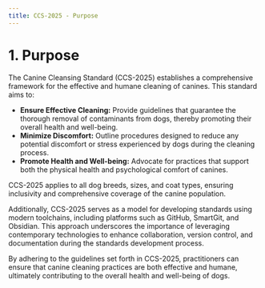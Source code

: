 ```yaml
---
title: CCS-2025 - Purpose
---
```

# **1. Purpose**

The Canine Cleansing Standard (CCS-2025) establishes a comprehensive framework for the effective and humane cleaning of canines. This standard aims to:

- **Ensure Effective Cleaning:** Provide guidelines that guarantee the thorough removal of contaminants from dogs, thereby promoting their overall health and well-being.
- **Minimize Discomfort:** Outline procedures designed to reduce any potential discomfort or stress experienced by dogs during the cleaning process.
- **Promote Health and Well-being:** Advocate for practices that support both the physical health and psychological comfort of canines.

CCS-2025 applies to all dog breeds, sizes, and coat types, ensuring inclusivity and comprehensive coverage of the canine population.

Additionally, CCS-2025 serves as a model for developing standards using modern toolchains, including platforms such as GitHub, SmartGit, and Obsidian. This approach underscores the importance of leveraging contemporary technologies to enhance collaboration, version control, and documentation during the standards development process.

By adhering to the guidelines set forth in CCS-2025, practitioners can ensure that canine cleaning practices are both effective and humane, ultimately contributing to the overall health and well-being of dogs.
